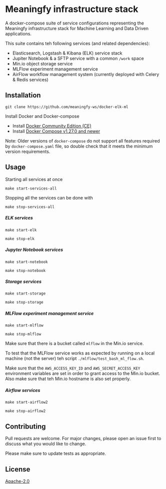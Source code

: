 # Meaningfy infrastructure stack 

A docker-compose suite of service configurations representing the Meaningfy infrastructure stack for Machine Learning and Data Driven applications.

This suite contains teh following services (and related dependencies):
* Elasticsearch, Logstash & Kibana (ELK) service stack
* Jupiter Notebook & a SFTP service with a common `/work` space
* Min.io object storage service 
* MLFlow experiment management service
* AirFlow workflow management system (currently deployed with Celery & Redis services)

## Installation

```shell script
git clone https://github.com/meaningfy-ws/docker-elk-ml
```

Install Docker and Docker-compose
* Install [Docker Community Edition (CE)](https://docs.docker.com/engine/installation/)
* Install [Docker Compose v1.27.0 and newer](https://docs.docker.com/compose/install/)

Note: Older versions of `docker-compose` do not support all features required by `docker-compose.yaml` file, so double check that it meets the minimum version requirements.

## Usage

Starting all services at once
```shell script
make start-services-all
```
Stopping all the services can be done with 
```shell script
make stop-services-all
```
##### ELK services
```shell script
make start-elk
```
```shell script
make stop-elk
```
##### Jupyter Notebook services
```shell script
make start-notebook
```
```shell script
make stop-notebook
```
##### Storage services
```shell script
make start-storage
```
```shell script
make stop-storage
```
##### MLFlow experiment management service
```shell script
make start-mlflow
```
```shell script
make stop-mlflow
```

Make sure that there is a bucket called `mlflow` in the Min.io service.

To test that the MLFlow service works as expected by running on a local machine (not the server) teh script `./mlflow/test_bash_ml_flow.sh`. 

Make sure that the `AWS_ACCESS_KEY_ID` and `AWS_SECRET_ACCESS_KEY` environment variables are set in order to grant access to the Min.io bucket. Also make sure that teh Min.io hostname is also set properly.    


##### Airflow services
```shell script
make start-airflow2
```
```shell script
make stop-airflow2
```


## Contributing
Pull requests are welcome. For major changes, please open an issue first to discuss what you would like to change.

Please make sure to update tests as appropriate.

## License
[Apache-2.0](http://www.apache.org/licenses/LICENSE-2.0)
